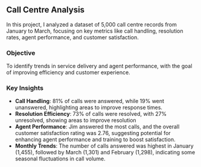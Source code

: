 
## Call Centre Analysis

In this project, I analyzed a dataset of 5,000 call centre records from January to March, focusing on key metrics like call handling, resolution rates, agent performance, and customer satisfaction.

###  Objective
To identify trends in service delivery and agent performance, with the goal of improving efficiency and customer experience.

###  Key Insights 

- **Call Handling**: 81% of calls were answered, while 19% went unanswered, highlighting areas to improve response times.  
- **Resolution Efficiency**: 73% of calls were resolved, with 27% unresolved, showing areas to improve resolution 
- **Agent Performance**: Jim answered the most calls, and the overall customer satisfaction rating was 2.76, suggesting potential for enhancing agent performance and training to boost satisfaction. 
- **Monthly Trends**: The number of calls answered was highest in January (1,455), followed by March (1,301) and February (1,298), indicating some seasonal fluctuations in call volume.
